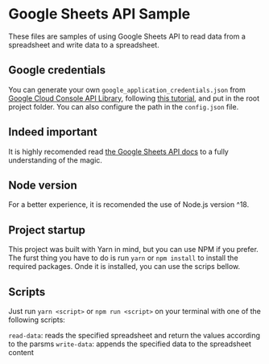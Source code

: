 # Google Sheets API Sample

These files are samples of using Google Sheets API to read data from a spreadsheet and write data to a spreadsheet.

## Google credentials

You can generate your own `google_application_credentials.json` from [Google Cloud Console API Library](https://console.cloud.google.com/apis/library), following [this tutorial](https://developers.google.com/sheets/api/quickstart/nodejs), and put in the root project folder. You can also configure the path in the `config.json` file.

## Indeed important

It is highly recomended read [the Google Sheets API docs](https://developers.google.com/sheets/api) to a fully understanding of the magic.

## Node version

For a better experience, it is recomended the use of Node.js version ^18.

## Project startup

This project was built with Yarn in mind, but you can use NPM if you prefer. The furst thing you have to do is run `yarn` or `npm install` to install the required packages. Onde it is installed, you can use the scrips bellow.

## Scripts

Just run `yarn <script>` or `npm run <script>` on your terminal with one of the following scripts:

`read-data`: reads the specified spreadsheet and return the values according to the parsms
`write-data`: appends the specified data to the spreadsheet content